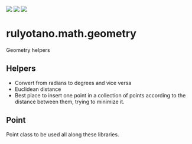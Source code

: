 <a href="https://www.npmjs.com/package/rulyotano.math.geometry"><img src="https://img.shields.io/npm/v/rulyotano.math.geometry?logo=npm"/></a>
<a href="https://github.com/rulyotano/rulyotano.crosscutting.js/tree/main/src/rulyotano.math.geometry"><img src="https://img.shields.io/badge/github-2088FF?logo=github"/></a>
<a href="https://github.com/rulyotano/rulyotano.crosscutting.js/actions/workflows/rulyotano.math.geometry-npm-publish.yml"><img src="https://img.shields.io/github/actions/workflow/status/rulyotano/rulyotano.crosscutting.js/rulyotano.math.geometry-npm-publish.yml?logo=githubactions"/></a>

# rulyotano.math.geometry
Geometry helpers

## Helpers
- Convert from radians to degrees and vice versa
- Euclidean distance
- Best place to insert one point in a collection of points according to the 
distance between them, trying to minimize it.

## Point
Point class to be used all along these libraries. 
